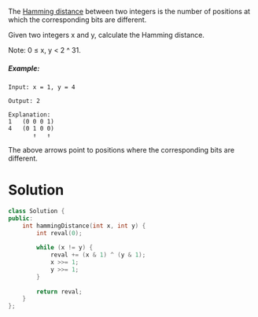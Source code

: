 The [Hamming distance](https://en.wikipedia.org/wiki/Hamming_distance) between two integers is the number of positions at which the corresponding bits are different.

Given two integers x and y, calculate the Hamming distance.

Note: 0 ≤ x, y < 2 ^ 31.

##### Example:

```
Input: x = 1, y = 4

Output: 2

Explanation:
1   (0 0 0 1)
4   (0 1 0 0)
       ↑   ↑
```

The above arrows point to positions where the corresponding bits are different.

# Solution

```cpp
class Solution {
public:
    int hammingDistance(int x, int y) {
        int reval(0);
        
        while (x != y) {
            reval += (x & 1) ^ (y & 1);
            x >>= 1;
            y >>= 1;
        }
        
        return reval;
    }
};
```
